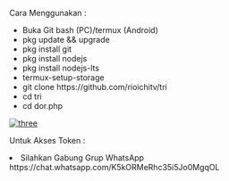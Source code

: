 <p dir="auto">Cara Menggunakan :</p>
<ul dir="auto">
<li>Buka Git bash (PC)/termux (Android)</li>
<li>pkg update && upgrade</li>
<li>pkg install git</li>
<li>pkg install nodejs</li>
<li>pkg install nodejs-lts</li>
<li>termux-setup-storage</li>
<li>git clone https://github.com/rioichitv/tri</li>
<li>cd tri</li>
<li>cd dor.php</li>
</ul>
</article>
          </div>
      </div
</div
</div>
</div>
</div>


<p dir="auto"><a target="_blank" rel="noopener noreferrer" href="/rioichitv/tri/blob/main/image.png"><img src="/rioichitv/tri/raw/main/image.png" alt="three" style="max-width: 100%;"></a></p>
<p dir="auto">Untuk Akses Token :</p>
<li>Silahkan Gabung Grup WhatsApp https://chat.whatsapp.com/K5kORMeRhc35i5Jo0MgqOL</li>
